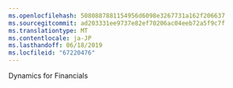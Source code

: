 ```yaml
---
ms.openlocfilehash: 5080887881154956d6098e3267731a162f206637
ms.sourcegitcommit: ad203331ee9737e82ef70206ac04eeb72a5f9c7f
ms.translationtype: MT
ms.contentlocale: ja-JP
ms.lasthandoff: 06/18/2019
ms.locfileid: "67220476"
---
```

Dynamics for Financials